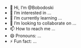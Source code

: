 - 👋 Hi, I’m @Bobodoski
- 👀 I’m interested in ...
- 🌱 I’m currently learning ...
- 💞️ I’m looking to collaborate on ...
- 📫 How to reach me ...
- 😄 Pronouns: ...
- ⚡ Fun fact: ...

<!---
Bobodoski/Bobodoski is a ✨ special ✨ repository because its `README.md` (this file) appears on your GitHub profile.
You can click the Preview link to take a look at your changes.
--->
